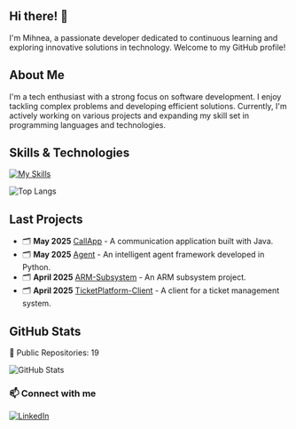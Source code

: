 ## Hi there! 👋

I'm Mihnea, a passionate developer dedicated to continuous learning and exploring innovative solutions in technology. Welcome to my GitHub profile!

## About Me

I'm a tech enthusiast with a strong focus on software development. I enjoy tackling complex problems and developing efficient solutions. Currently, I'm actively working on various projects and expanding my skill set in programming languages and technologies.

## Skills & Technologies

[![My Skills](https://skillicons.dev/icons?i=java,py,react,docker&perline=8)](https://skillicons.dev)

![Top Langs](https://github-readme-stats.vercel.app/api/top-langs/?username=AMihneaa&layout=compact&theme=dark&hide=html,css,scss&exclude_repo=URX-WebClient,URX,Image-Enhancement,Tema1,lsebucuresti.org,BalulBobocilorETTI,APV,Donare-Editia1,Monsters-Collection,teststststststststststststs,Donare-Sange,Balul-Bobocilor,Donare-vechi&size_weight=0.21&count_weight=0.21)

## Last Projects

- 🗂️ **May 2025** [CallApp](https://github.com/AMihneaa/CallApp) - A communication application built with Java. 
- 🗂️ **May 2025** [Agent](https://github.com/AMihneaa/Agent) - An intelligent agent framework developed in Python. 
- 🗂️ **April 2025** [ARM-Subsystem](https://github.com/AMihneaa/ARM-Subsystem) - An ARM subsystem project. 
- 🗂️ **April 2025** [TicketPlatform-Client](https://github.com/AMihneaa/TicketPlatform-Client) - A client for a ticket management system.

## GitHub Stats

🌟 Public Repositories: 19  
 
![GitHub Stats](https://github-readme-stats.vercel.app/api?username=AMihneaa&show_icons=false&hide_title=true&count_private=true&rank_icon=github&theme=dark&include_all_commits=true)


### 📫 Connect with me

[![LinkedIn](https://img.shields.io/badge/-LinkedIn-blue?style=flat-square&logo=Linkedin&logoColor=white&link=https://linkedin.com/in/mihneaaniculesei)](https://linkedin.com/in/mihneaaniculesei)

